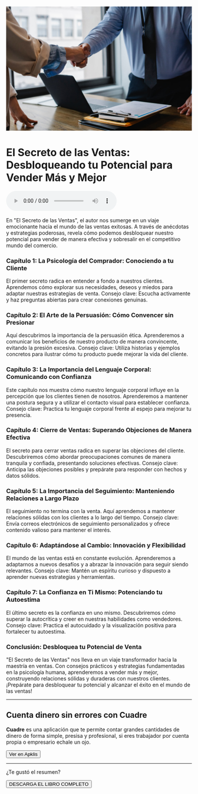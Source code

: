 ![](https://raw.githubusercontent.com/LARG-APPS/Summary-Books/main/esdlv/imgs/photo_2023-08-28_15-01-27.jpg)

# El Secreto de las Ventas: Desbloqueando tu Potencial para Vender Más y Mejor

<audio src="../content/esdlv/esdlv.mp3" controls></audio>


En "El Secreto de las Ventas", el autor nos sumerge en un viaje emocionante hacia el mundo de las ventas exitosas. A través de anécdotas y estrategias poderosas, revela cómo podemos desbloquear nuestro potencial para vender de manera efectiva y sobresalir en el competitivo mundo del comercio.

### Capítulo 1: La Psicología del Comprador: Conociendo a tu Cliente

El primer secreto radica en entender a fondo a nuestros clientes. Aprendemos cómo explorar sus necesidades, deseos y miedos para adaptar nuestras estrategias de venta. Consejo clave: Escucha activamente y haz preguntas abiertas para crear conexiones genuinas.

### Capítulo 2: El Arte de la Persuasión: Cómo Convencer sin Presionar

Aquí descubrimos la importancia de la persuasión ética. Aprenderemos a comunicar los beneficios de nuestro producto de manera convincente, evitando la presión excesiva. Consejo clave: Utiliza historias y ejemplos concretos para ilustrar cómo tu producto puede mejorar la vida del cliente.

### Capítulo 3: La Importancia del Lenguaje Corporal: Comunicando con Confianza

Este capítulo nos muestra cómo nuestro lenguaje corporal influye en la percepción que los clientes tienen de nosotros. Aprenderemos a mantener una postura segura y a utilizar el contacto visual para establecer confianza. Consejo clave: Practica tu lenguaje corporal frente al espejo para mejorar tu presencia.

### Capítulo 4: Cierre de Ventas: Superando Objeciones de Manera Efectiva

El secreto para cerrar ventas radica en superar las objeciones del cliente. Descubriremos cómo abordar preocupaciones comunes de manera tranquila y confiada, presentando soluciones efectivas. Consejo clave: Anticipa las objeciones posibles y prepárate para responder con hechos y datos sólidos.

### Capítulo 5: La Importancia del Seguimiento: Manteniendo Relaciones a Largo Plazo

El seguimiento no termina con la venta. Aquí aprendemos a mantener relaciones sólidas con los clientes a lo largo del tiempo. Consejo clave: Envía correos electrónicos de seguimiento personalizados y ofrece contenido valioso para mantener el interés.

### Capítulo 6: Adaptándose al Cambio: Innovación y Flexibilidad

El mundo de las ventas está en constante evolución. Aprenderemos a adaptarnos a nuevos desafíos y a abrazar la innovación para seguir siendo relevantes. Consejo clave: Mantén un espíritu curioso y dispuesto a aprender nuevas estrategias y herramientas.

### Capítulo 7: La Confianza en Ti Mismo: Potenciando tu Autoestima

El último secreto es la confianza en uno mismo. Descubriremos cómo superar la autocrítica y creer en nuestras habilidades como vendedores. Consejo clave: Practica el autocuidado y la visualización positiva para fortalecer tu autoestima.

### Conclusión: Desbloquea tu Potencial de Venta

"El Secreto de las Ventas" nos lleva en un viaje transformador hacia la maestría en ventas. Con consejos prácticos y estrategias fundamentadas en la psicología humana, aprenderemos a vender más y mejor, construyendo relaciones sólidas y duraderas con nuestros clientes. ¡Prepárate para desbloquear tu potencial y alcanzar el éxito en el mundo de las ventas!

<hr>
<div class="adbox">
	<h2>Cuenta dinero sin errores con Cuadre</h2>
	<p><b>Cuadre</b> es una aplicación que te permite contar grandes cantidades de dinero de forma simple, presisa y profesional, si eres trabajador por cuenta propia o empresario echale un ojo.</p>
	<button onclick="window.open('https://www.apklis.cu/application/cuadre.su.dinero')">Ver en Apklis</button>
</div>

<hr>
<div class="center">
	<p>¿Te gustó el resumen?</p>
	<button onclick="downloadBook()">DESCARGA EL LIBRO COMPLETO</button>
<div>
